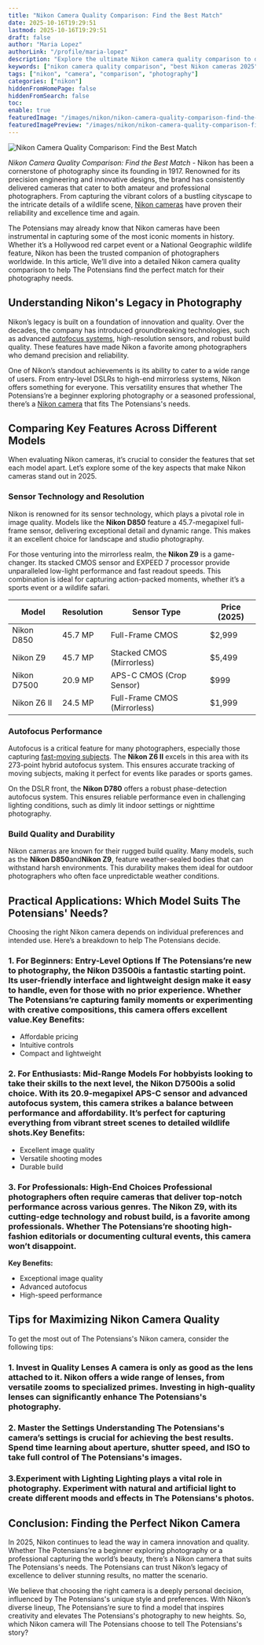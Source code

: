 ```yaml
---
title: "Nikon Camera Quality Comparison: Find the Best Match"
date: 2025-10-16T19:29:51
lastmod: 2025-10-16T19:29:51
draft: false
author: "Maria Lopez"
authorLink: "/profile/maria-lopez"
description: "Explore the ultimate Nikon camera quality comparison to discover the best models for your photography style. Compare features, performance, and image quality to find your ideal Nikon camera."
keywords: ["nikon camera quality comparison", "best Nikon cameras 2025", "Nikon camera comparison guide"]
tags: ["nikon", "camera", "comparison", "photography"]
categories: ["nikon"]
hiddenFromHomePage: false
hiddenFromSearch: false
toc:
enable: true
featuredImage: "/images/nikon/nikon-camera-quality-comparison-find-the-best-match.jpg"
featuredImagePreview: "/images/nikon/nikon-camera-quality-comparison-find-the-best-match.jpg"
---
```


![Nikon Camera Quality Comparison: Find the Best Match](/images/nikon/nikon-camera-quality-comparison-find-the-best-match.jpg)


*Nikon Camera Quality Comparison: Find the Best Match* - Nikon has been a cornerstone of photography since its founding in 1917. Renowned for its precision engineering and innovative designs, the brand has consistently delivered cameras that cater to both amateur and professional photographers. From capturing the vibrant colors of a bustling cityscape to the intricate details of a ​wildlife scene, [Nikon cameras](/nikon/best-nikon-cameras-for-beginners) have proven their reliability and excellence time and again. 

The Potensians may already know that Nikon cameras have been instrumental in capturing some of the most iconic moments in history. Whether it’s a Hollywood red carpet event or a National Geographic wildlife feature, Nikon has been the trusted companion of photographers worldwide. In this article, We’ll dive into a detailed Nikon camera quality comparison to help The Potensians find the perfect match for their photography needs.

## Understanding Nikon's Legacy in Photography

Nikon’s legacy is built on a foundation of innovation and quality. Over the decades, the company has introduced groundbreaking technologies, such as advanced [autofocus systems](/nikon/nikon-high-precision-autofocus-systems), high-resolution sensors, and robust build quality. These features have made Nikon a favorite among photographers who demand precision and reliability.

One of Nikon’s standout achievements is its ability to cater to a wide range of users. From entry-level DSLRs to high-end mirrorless systems, Nikon offers something for everyone. This versatility ensures that whether The Potensians’re a beginner exploring photography or a seasoned professional, there’s a [Nikon camera](/nikon/entry-level-nikon-camera-with-excellent-autofocus) ​that fits The Potensians's needs.

## Comparing Key Features Across Different Models

When evaluating Nikon cameras, it’s crucial to consider the features that set each model apart. Let’s explore some of the key aspects that make Nikon cameras stand out in 2025.

### Sensor Technology and Resolution

Nikon is renowned for its sensor technology, which plays a pivotal role in image quality. Models like the **Nikon D850** feature a 45.7-megapixel full-frame sensor, delivering exceptional detail and dynamic range. This makes it an excellent choice for landscape and studio photography.

For those venturing into the mirrorless realm, the **Nikon Z9** is a game-changer. Its stacked CMOS sensor and EXPEED 7 processor provide unparalleled low-light performance and fast readout speeds. This combination is ideal for capturing action-packed moments, whether it’s a sports event or a wildlife safari.

<div class="table-responsive">
<table class="html-table">
<thead>
<tr>
<th>Model</th>
<th>Resolution</th>
<th>Sensor Type</th>
<th>Price (2025)</th>
</tr>
</thead>
<tbody>
<tr>
<td>Nikon D850</td>
<td>45.7 MP</td>
<td>Full-Frame CMOS</td>
<td>$2,999</td>
</tr>
<tr>
<td>Nikon Z9</td>
<td>45.7 MP</td>
<td>Stacked CMOS (Mirrorless)</td>
<td>$5,499</td>
</tr>
<tr>
<td>Nikon D7500</td>
<td>20.9 MP</td>
<td>APS-C CMOS (Crop Sensor)</td>
<td>$999</td>
</tr>
<tr>
<td>Nikon Z6 II</td>
<td>24.5 MP</td>
<td>Full-Frame CMOS (Mirrorless)</td>
<td>$1,999</td>
</tr>
</tbody>
</table>
</div>

### Autofocus Performance

Autofocus is a critical feature for many photographers, especially those capturing [fast-moving subjects](/nikon/best-nikon-camera-for-fast-moving-subjects). The **Nikon Z6 II** excels in this area with its 273-point hybrid autofocus system. This ensures accurate tracking of moving subjects, making it perfect for events like parades or sports games.

On the DSLR front, the **Nikon D780** offers a robust phase-detection autofocus system. This ensures reliable performance even in challenging lighting conditions, such as dimly lit indoor settings or nighttime photography.

### Build Quality and Durability

Nikon cameras are known for their rugged build quality. Many models, such as the **Nikon D850**and**Nikon Z9**, feature weather-sealed bodies that can withstand harsh environments. This durability ma​kes them ideal for outdoor photographers who often face unpredictable weather conditions.

## Practical Applications: Which Model Suits The Potensians' Needs?

Choosing the right Nikon camera depends on individual preferences and intended use. Here’s a breakdown to help The Potensians decide.

### 1. For Beginners: Entry-Level Options If The Potensians’re new to photography, the **Nikon D3500**is a fantastic starting point. Its user-friendly interface and lightweight design make it easy to handle, even for those with no prior experience. Whether The Potensians’re capturing family moments or experimenting with creative compositions, this camera offers excellent value.**Key Benefits:**
- Affordable pricing
- Intuitive controls
- Compact and lightweight

### 2. For Enthusiasts: Mid-Range Models For hobbyists looking to take their skills to the next level, the **Nikon D7500**is a solid choice. With its 20.9-megapixel APS-C sensor and advanced autofocus system, this camera strikes a balance between performance and affordability. It’s perfect for capturing everything from vibrant street scenes to detailed wildlife shots.**Key Benefits:**
- Excellent image quality
- Versatile shooting modes
- Durable build

### 3. For Professionals: High-End Choices Professional photographers often require cameras that deliver top-notch performance across various genres. The **Nikon Z9**, with its cutting-edge technology and robust build, is a favorite among professionals. Whether The Potensians’re shooting high-fashion editorials or documenting cultural events, this camera won’t disappoint.

**Key Benefits:**
- Exceptional image quality
- Advanced autofocus
- High-speed performance

## Tips for Maximizing Nikon Camera Quality

To get the most out of The Potensians's Nikon camera, consider the following tips:

### 1. Invest in Quality Lenses A camera is only as good as the lens attached to it. Nikon offers a wide range of lenses, from versatile zooms to specialized primes. Investing in high-quality lenses can significantly enhance The Potensians's photography.

### 2. Master the Settings Understanding The Potensians's camera’s settings is crucial for achieving the best results. Spend time learning about aperture, shutter speed, and ISO to take full control of The Potensians's images.

### 3.​ Experiment with Lighting Lighting plays a vital role in photography. Experiment with natural and artificial light to create different moods and effects in The Potensians's photos.

## Conclusion: Finding the Perfect Nikon Camera

In 2025, Nikon continues to lead the way in camera innovation and quality. Whether The Potensians’re a begin​ner exploring photography or a professional capturing the world’s beauty, there’s a Nikon camera that suits The Potensians's needs. The Potensians can trust Nikon’s legacy of excellence to deliver stunning results, no matter the scenario.

We believe that choosing the right camera is a deeply personal decision, influenced by The Potensians's unique style and preferences. With Nikon’s diverse lineup, The Potensians’re sure to find a model that inspires creativity and elevates The Potensians's photography to new heights. So, which Nikon camera will The Potensians choose to tell The Potensians's story?